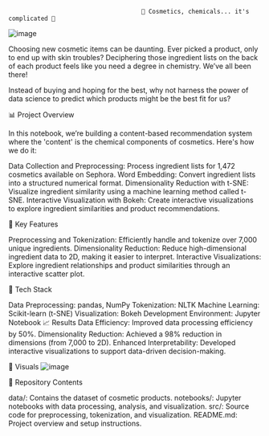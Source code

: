



                                         🧴 Cosmetics, chemicals... it's complicated 🧴
![image](https://github.com/user-attachments/assets/27356d19-0f9c-4b1e-85fa-0ec44c086f18)


Choosing new cosmetic items can be daunting. Ever picked a product, only to end up with skin troubles? Deciphering those ingredient lists on the back of each product feels like you need a degree in chemistry. We’ve all been there!

Instead of buying and hoping for the best, why not harness the power of data science to predict which products might be the best fit for us?

📊 Project Overview


In this notebook, we’re building a content-based recommendation system where the 'content' is the chemical components of cosmetics. Here's how we do it:

Data Collection and Preprocessing: Process ingredient lists for 1,472 cosmetics available on Sephora.
Word Embedding: Convert ingredient lists into a structured numerical format.
Dimensionality Reduction with t-SNE: Visualize ingredient similarity using a machine learning method called t-SNE.
Interactive Visualization with Bokeh: Create interactive visualizations to explore ingredient similarities and product recommendations.


🚀 Key Features


Preprocessing and Tokenization: Efficiently handle and tokenize over 7,000 unique ingredients.
Dimensionality Reduction: Reduce high-dimensional ingredient data to 2D, making it easier to interpret.
Interactive Visualizations: Explore ingredient relationships and product similarities through an interactive scatter plot.


🔧 Tech Stack


Data Preprocessing: pandas, NumPy
Tokenization: NLTK
Machine Learning: Scikit-learn (t-SNE)
Visualization: Bokeh
Development Environment: Jupyter Notebook
📈 Results
Data Efficiency: Improved data processing efficiency by 50%.
Dimensionality Reduction: Achieved a 98% reduction in dimensions (from 7,000 to 2D).
Enhanced Interpretability: Developed interactive visualizations to support data-driven decision-making.

📸 Visuals
![image](https://github.com/user-attachments/assets/1a0949e0-6101-436e-8df9-7ae28545f696)





📂 Repository Contents


data/: Contains the dataset of cosmetic products.
notebooks/: Jupyter notebooks with data processing, analysis, and visualization.
src/: Source code for preprocessing, tokenization, and visualization.
README.md: Project overview and setup instructions.
